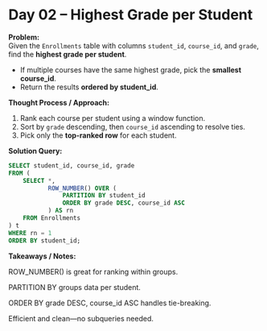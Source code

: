 # Day 02 – Highest Grade per Student

**Problem:**  
Given the `Enrollments` table with columns `student_id`, `course_id`, and `grade`, find the **highest grade per student**.  
- If multiple courses have the same highest grade, pick the **smallest course_id**.  
- Return the results **ordered by student_id**.

**Thought Process / Approach:**  
1. Rank each course per student using a window function.  
2. Sort by `grade` descending, then `course_id` ascending to resolve ties.  
3. Pick only the **top-ranked row** for each student.

**Solution Query:**

```sql
SELECT student_id, course_id, grade
FROM (
    SELECT *,
           ROW_NUMBER() OVER (
               PARTITION BY student_id
               ORDER BY grade DESC, course_id ASC
           ) AS rn
    FROM Enrollments
) t
WHERE rn = 1
ORDER BY student_id;
```

**Takeaways / Notes:**

ROW_NUMBER() is great for ranking within groups.

PARTITION BY groups data per student.

ORDER BY grade DESC, course_id ASC handles tie-breaking.

Efficient and clean—no subqueries needed.
